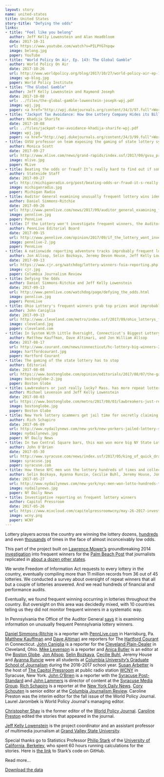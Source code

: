 ```yaml
---
layout: story
name: united-states
title: United States
story-title: "Defying the odds"
links:
- title: "Feel like you belong"
  author: Jeff Kelly Lowenstein and Alan Headbloom
  date: 2017-10-31
  url: https://www.youtube.com/watch?v=PILPYG7npqw
  image: belong.jpg
  paper: YouTube
- title: "World Policy On Air, Ep. 143: The Global Gamble"
  author: World Policy On Air
  date: 2017-10-26
  url: http://www.worldpolicy.org/blog/2017/10/27/world-policy-air-ep-143-global-gamble
  image: wp-blog.jpg
  paper: World Policy Institute
- title: "The Global Gamble"
  author: Jeff Kelly Lowenstein and Raymond Joseph
  date: 2017-10-08
  url: ../files/the-global-gamble-lowenstein-joseph-wpj.pdf
  image: wpj.jpg
  paper: <a href="http://wpj.dukejournals.org/content/34/3/97.full">World Policy Journal</a>
- title: "Jackpot Tax Avoidance: How One Lottery Company Hides its Billions"
  author: Khadija Sharife
  date: 2017-10-08
  url: ../files/jackpot-tax-avoidance-khadija-sharife-wpj.pdf
  image: wpj.jpg
  paper: <a href="http://wpj.dukejournals.org/content/34/3/99.full">World Policy Journal</a>
- title: GVSU professor on team exposing the gaming of state lottery systems 
  author: Monica Scott
  date: 2017-09-27
  url: http://www.mlive.com/news/grand-rapids/index.ssf/2017/09/gvsu_professor_on_team_exposin.html
  image: mlive.jpg
  paper: MLive
- title: Beating the odds or fraud? It’s really hard to find out if someone’s gaming the Michigan Lottery 
  author: Stateside Staff
  date: 2017-09-27
  url: http://michiganradio.org/post/beating-odds-or-fraud-it-s-really-hard-find-out-if-someone-s-gaming-michigan-lottery
  image: michiganradio.jpg
  paper: Michigan Radio
- title: Auditor General examining unusually frequent lottery wins identified by PennLive 
  author: Daniel Simmons-Ritchie
  date: 2017-09-26
  url: http://www.pennlive.com/news/2017/09/auditor_general_examining_freq.html
  image: pennlive.jpg
  paper: PennLive
- title: If the Lottery won't investigate frequent winners, the Auditor General, Attorney General need to do it for them 
  author: PennLive Editorial Board
  date: 2017-09-15
  url: http://www.pennlive.com/opinion/2017/09/if_the_lottery_wont_investigat.html
  image: pennlive-2.jpg
  paper: PennLive
- title: A nationwide reporting adventure tracks improbably frequent lottery winners 
  author: Jon Allsop, Selin Bozkaya, Jeremy Devon House, Jeff Kelly Lowenstein, Ayanna Runcie, and Daniel Simmons-Ritchie
  date: 2017-09-13
  url: https://www.cjr.org/watchdog/lottery-winners-foia-reporting.php
  image: cjr.jpg
  paper: Columbia Journalism Review
- title: Defying the Odds 
  author: Daniel Simmons-Ritchie and Jeff Kelly Lowenstein
  date: 2017-09-13
  url: http://www.pennlive.com/watchdog/page/defying_the_odds.html
  image: pennlive.jpg
  paper: PennLive
- title: Ohio Lottery's frequent winners grab top prizes amid improbable odds 
  author: John Caniglia
  date: 2017-09-13
  url: http://www.cleveland.com/metro/index.ssf/2017/09/ohio_lotterys_frequent_winners.html
  image: cleveland.jpg
  paper: cleveland.com
- title: In System With Little Oversight, Connecticut's Biggest Lottery Winners Often Pay Huge Price 
  author: Matthew Kauffman, Dave Altimari, and Jon William Allsop
  date: 2017-08-17
  url: http://www.courant.com/news/connecticut/hc-lottery-big-winners-20170817-story.html
  image: hartfordcourant.jpg
  paper: Hartford Courant
- title: The gaming of the state lottery has to stop
  author: Editorial
  date: 2017-08-08
  url: https://www.bostonglobe.com/opinion/editorials/2017/08/07/the-gaming-state-lottery-has-stop/2DCS1OQn1fEZ1oXyU7g6fL/story.html
  image: bostonglobe-2.jpg
  paper: Boston Globe
- title: Lawbreakers or just really lucky? Mass. has more repeat lottery winners than any other state
  author: Michael Levenson and Jeff Kelly Lowenstein
  date: 2017-08-03
  url: https://www.bostonglobe.com/metro/2017/08/03/lawbreakers-just-really-lucky-mass-has-more-repeat-lottery-winners-than-any-other-state/UD2CzeJHJl5lO8R2WXftBN/story.html
  image: bostonglobe.jpg
  paper: Boston Globe
- title: New York lottery scammers get jail time for secretly claiming winning tickets for people in debt
  author: Rich Schapiro
  date: 2017-06-09
  url: http://www.nydailynews.com/new-york/new-yorkers-jailed-lottery-scheme-article-1.3234929
  image: nydailynews.jpg
  paper: NY Daily News
- title: In two Central Square bars, this man won more big NY State Lottery prizes than anyone
  author: John O'Brien
  date: 2017-05-30
  url: http://www.syracuse.com/news/index.ssf/2017/05/king_of_quick_draw_lives_in_cny_nobody_won_big_at_nys_lottery_more_often_than_th.html
  image: syracuse.jpg
  paper: syracuse.com
- title: How these NYC men won the lottery hundreds of times and collected millions
  author: Selin Bozkaya, Ayanna Runcie, Cecilie Buhl, Jeremy House, Jon Allsop, and Ellen Moynihan
  date: 2017-05-27
  url: http://www.nydailynews.com/new-york/nyc-men-won-lotto-hundreds-times-collected-millions-article-1.3201318
  image: nydailynews.jpg
  paper: NY Daily News
- title: Investigative reporting on frequent lottery winners
  author: Capitol Pressroom
  date: 2017-05-26
  url: https://www.mixcloud.com/capitolpressroomwcny/may-26-2017-investigative-reporting-on-frequent-lottery-winners/
  image: wcny.png
  paper: WCNY
---
```

Lottery players across the country are winning the lottery dozens, [hundreds ](http://www.nydailynews.com/new-york/nyc-men-won-lotto-hundreds-times-collected-millions-article-1.3201318)and even [thousands](https://www.bostonglobe.com/metro/2017/08/03/lawbreakers-just-really-lucky-mass-has-more-repeat-lottery-winners-than-any-other-state/UD2CzeJHJl5lO8R2WXftBN/story.html) of times in the face of almost inconceivably low odds.

This part of the project built on [Lawrence Mower’s](https://twitter.com/lmower3?ref_src=twsrc%5Egoogle%7Ctwcamp%5Eserp%7Ctwgr%5Eauthor) groundbreaking 2014 [investigation](http://www.mypalmbeachpost.com/gaming-the-lottery/) into frequent winners for the [Palm Beach Post](http://www.palmbeachpost.com) that journalists replicated in [about a dozen other states](http://www.garibaldibros.com/wp/lottery/). 

We wrote Freedom of Information Act requests to every lottery in the country, eventually compiling more than 11 million records from 36 out of 45 lotteries. We conducted a survey about oversight of repeat winners that all but a couple of lotteries answered. And we read hundreds of financial and performance audits.

<p class="more-start"></p>

Eventually, we found frequent winning occurring in lotteries throughout the country.  But oversight on this area was decidedly mixed, with 10 countries telling us they did not monitor frequent winners in a systematic way.  

In Pennsylvania the Office of the Auditor General [says](http://www.pennlive.com/news/2017/09/auditor_general_examining_freq.html) it is examining information on unusually frequent Pennsylvania lottery winners.

[Daniel Simmons-Ritchie](https://twitter.com/Daniel_SR?lang=en) is a reporter with [PennLive.com](http://www.pennlive.com) in Harrisburg, Pa. [Matthew Kauffman](http://www.courant.com/hc-matthew-kauffman-staff.html) and [Dave Altimari](http://www.courant.com/hc-bio-dave-altimari-staff.html) are reporters for The [Hartford Courant ](http://www.courant.com)in Connecticut. [John Caniglia](https://twitter.com/CanigliaJohn) is a reporter for the [Cleveland Plain-Dealer](http://www.cleveland.com) in Cleveland, Ohio.  [Mike Levenson](https://twitter.com/mlevenson) is a reporter and [Anica Butler](https://twitter.com/AnicaButler?lang=en) is an editor at the [Boston Globe](https://www.bostonglobe.com). [Jon Allsop](https://twitter.com/Jon_Allsop?lang=en), [Selin Bozkaya](https://twitter.com/selin_bozkaya?lang=en), [Cecilie Buhl](https://www.linkedin.com/in/cecilie-buhl/), Jeremy House and [Ayanna Runcie](https://twitter.com/ayannaruncie?lang=en) were all students at [Columbia University’s Graduate School of Journalism](https://journalism.columbia.edu) during the 2016-2017 school year.  [Susan Arbetter](https://twitter.com/sarbetter) is the host of [The Capitol Pressroom](http://www.wcny.org/radio/capitolpressroom/) at public radio station [WCNY](http://wcny.org) in Syracuse, New York. [John O’Brien](https://twitter.com/johnobrien2187?lang=en) is a reporter with the [Syracuse Post-Standard](http://www.syracuse.com) and [John Lammers](https://twitter.com/johnhlammers?lang=en) is director of content at the [Syracuse Media Group](https://www.syracusemediagroup.com). [Rich Schapiro](https://journalism.columbia.edu/faculty/rich-schapiro) is a reporter at the [New York Daily News](http://www.nydailynews.com).  [Cory Schouten](https://twitter.com/CorySchouten) is senior editor at the [Columbia Journalism Review](https://www.cjr.org). Caroline Preston was the interim editor for the fall issue of the World Policy Journal. Laurel Jarombek is World Policy Journal's managing editor.

[Christopher Shay](https://twitter.com/ChrisBurkeShay) is the former editor of the [World Policy Journal](http://www.worldpolicy.org).  [Caroline Preston](https://twitter.com/cpreston) edited the stories that appeared in the journal.  

[Jeff Kelly Lowenstein](https://twitter.com/jeffklo?lang=en) is the project coordinator and an assistant professor of multimedia journalism at [Grand Valley State University](http://www.gvsu.edu). 

Special thanks go to Statistics Professor [Philip Stark](https://twitter.com/philipbstark) of the [University of California, Berkeley](http://www.berkeley.edu), who spent 60 hours running calculations for the stories. Here is [the link](https://github.com/pbstark/Lotto) to Stark’s code on GitHub.

<p class="more-end"></p>

<div class="unhide">Read more...</div>

<a target="_blank" class="btn btn-download btn-primary" href="https://drive.google.com/open?id=0ByWDMpg4ArbNOW5aWEhmdURleFU"><span class="glyphicon glyphicon-save" aria-hidden="true"></span> Download the data</a>